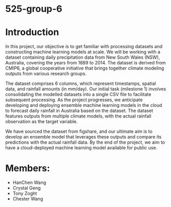 
# 525-group-6


# Introduction

In this project, our objective is to get familiar with processing datasets and constructing machine learning models at scale. We will be working with a dataset containing daily precipitation data from New South Wales (NSW), Australia, covering the years from 1889 to 2014. The dataset is derived from CMIP6, a global cooperative initiative that brings together climate modeling outputs from various research groups.

The dataset comprises 6 columns, which represent timestamps, spatial data, and rainfall amounts (in mm/day). Our initial task (milestone 1) involves consolidating the modelled datasets into a single CSV file to facilitate subsequent processing. As the project progresses, we anticipate developing and deploying ensemble machine learning models in the cloud to forecast daily rainfall in Australia based on the dataset. The dataset features outputs from multiple climate models, with the actual rainfall observation as the target variable.

We have sourced the dataset from figshare, and our ultimate aim is to develop an ensemble model that leverages these outputs and compare its predictions with the actual rainfall data. By the end of the project, we aim to have a cloud-deployed machine learning model available for public use.

# Members:

- HanChen Wang
- Crystal Geng
- Tony Zoght
- Chester Wang
